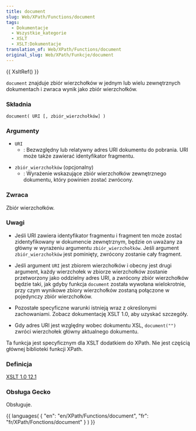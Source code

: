 ```yaml
---
title: document
slug: Web/XPath/Functions/document
tags:
  - Dokumentacje
  - Wszystkie_kategorie
  - XSLT
  - XSLT:Dokumentacje
translation_of: Web/XPath/Functions/document
original_slug: Web/XPath/Funkcje/document
---
```

{{ XsltRef() }}

`document` znajduje zbiór wierzchołków w jednym lub wielu zewnętrznych dokumentach i zwraca wynik jako zbiór wierzchołków.

### Składnia

    document( URI [, zbiór_wierzchołków] )

### Argumenty

- `URI`
  - : Bezwzględny lub relatywny adres URI dokumentu do pobrania. URI może także zawierać identyfikator fragmentu.

<!---->

- `zbiór_wierzchołków` (opcjonalny)
  - : Wyrażenie wskazujące zbiór wierzchołków zewnętrznego dokumentu, który powinien zostać zwrócony.

### Zwraca

Zbiór wierzchołków.

### Uwagi

- Jeśli URI zawiera identyfikator fragmentu i fragment ten może zostać zidentyfikowany w dokumencie zewnętrznym, będzie on uważany za główny w wyrażeniu argumentu `zbiór_wierzchołków`. Jeśli argument `zbiór_wierzchołków` jest pominięty, zwrócony zostanie cały fragment.

<!---->

- Jeśli argument `URI` jest zbiorem wierzchołków i obecny jest drugi argument, każdy wierzchołek w zbiorze wierzchołków zostanie przetworzony jako oddzielny adres URI, a zwrócony zbiór wierzchołków będzie taki, jak gdyby funkcja `document` została wywołana wielokrotnie, przy czym wynikowe zbiory wierzchołków zostaną połączone w pojedynczy zbiór wierzchołków.

<!---->

- Pozostałe specyficzne warunki istnieją wraz z określonymi zachowaniami. Zobacz dokumentację XSLT 1.0, aby uzyskać szczegóły.

<!---->

- Gdy adres URI jest względny wobec dokumentu XSL, `document("")` zwróci wierzchołek główny aktualnego dokumentu.

Ta funkcja jest specyficznym dla XSLT dodatkiem do XPath. Nie jest częścią głównej biblioteki funkcji XPath.

### Definicja

[XSLT 1.0 12.1](http://www.w3.org/TR/xslt#function-document)

### Obsługa Gecko

Obsługuje.

{{ languages( { "en": "en/XPath/Functions/document", "fr": "fr/XPath/Fonctions/document" } ) }}
